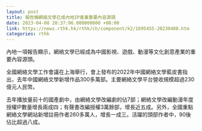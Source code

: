 ```yaml
---
layout: post
title: 報告稱網絡文學已成內地IP產業重要內容源頭
date: 2023-04-08 20:37:06.000000000 +08:00
link: https://news.rthk.hk/rthk/ch/component/k2/1695455-20230408.htm
categories: rthk
---
```


內地一項報告顯示，網絡文學已經成為中國影視、遊戲、動漫等文化創意產業的重要內容源頭。

全國網絡文學工作會議在上海舉行，會上發布的2022年中國網絡文學藍皮書指出，去年中國網絡文學新增作品300多萬部。主要網絡文學平台營收規模超過230億元人民幣。

去年播放量前十的國產劇中，由網絡文學改編劇的佔7部；網絡文學改編動漫年度授權IP數量增長兩成四；有聲書改編授權3萬餘部，增長近五成。另外，全國重點網絡文學網站新增註冊作者260多萬人，增長一成三。活躍的頭部作者中，90後佔比超過八成。
